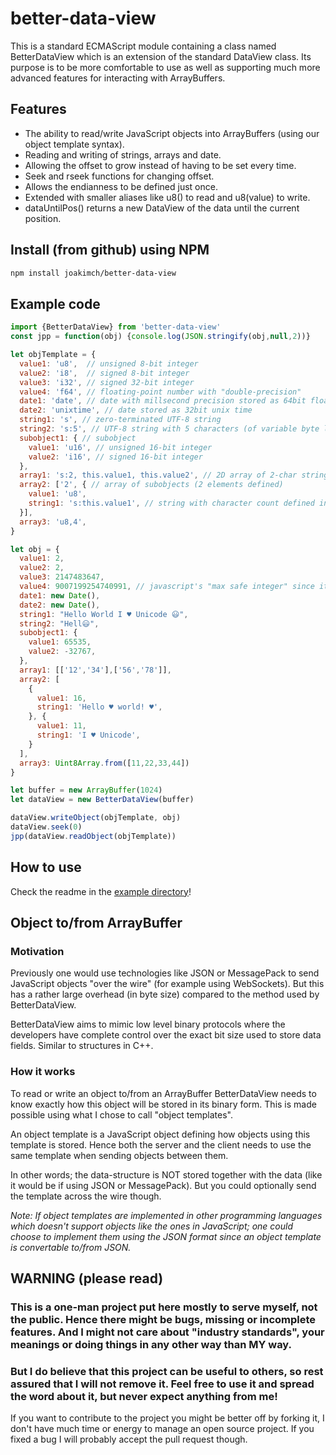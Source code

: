 # better-data-view

This is a standard ECMAScript module containing a class named BetterDataView which is an extension of the standard DataView class. Its purpose is to be more comfortable to use as well as supporting much more advanced features for interacting with ArrayBuffers.

## Features

* The ability to read/write JavaScript objects into ArrayBuffers (using our object template syntax).
* Reading and writing of strings, arrays and date.
* Allowing the offset to grow instead of having to be set every time.
* Seek and rseek functions for changing offset.
* Allows the endianness to be defined just once.
* Extended with smaller aliases like u8() to read and u8(value) to write.
* dataUntilPos() returns a new DataView of the data until the current position.

## Install (from github) using NPM
```bash
npm install joakimch/better-data-view
```

## Example code
```javascript
import {BetterDataView} from 'better-data-view'
const jpp = function(obj) {console.log(JSON.stringify(obj,null,2))}

let objTemplate = {
  value1: 'u8',  // unsigned 8-bit integer
  value2: 'i8',  // signed 8-bit integer
  value3: 'i32', // signed 32-bit integer
  value4: 'f64', // floating-point number with "double-precision"
  date1: 'date', // date with millsecond precision stored as 64bit float
  date2: 'unixtime', // date stored as 32bit unix time
  string1: 's', // zero-terminated UTF-8 string
  string2: 's:5', // UTF-8 string with 5 characters (of variable byte length)
  subobject1: { // subobject
    value1: 'u16', // unsigned 16-bit integer
    value2: 'i16', // signed 16-bit integer
  },
  array1: 's:2, this.value1, this.value2', // 2D array of 2-char strings with x and y dimension defined by numbers stored in value1 and value2
  array2: ['2', { // array of subobjects (2 elements defined)
    value1: 'u8',
    string1: 's:this.value1', // string with character count defined in same subobject
  }],
  array3: 'u8,4',
}

let obj = {
  value1: 2,
  value2: 2,
  value3: 2147483647,
  value4: 9007199254740991, // javascript's "max safe integer" since it's stored internally as a 64-bit float
  date1: new Date(),
  date2: new Date(),
  string1: "Hello World I ♥ Unicode 😃",
  string2: "Hell😃",
  subobject1: { 
    value1: 65535,
    value2: -32767,
  },
  array1: [['12','34'],['56','78']],
  array2: [
    {
      value1: 16,
      string1: 'Hello ♥ world! ♥',
    }, {
      value1: 11,
      string1: 'I ♥ Unicode',
    }
  ],
  array3: Uint8Array.from([11,22,33,44])
}

let buffer = new ArrayBuffer(1024)
let dataView = new BetterDataView(buffer)

dataView.writeObject(objTemplate, obj)
dataView.seek(0)
jpp(dataView.readObject(objTemplate))

```

## How to use
Check the readme in the [example directory](https://github.com/JoakimCh/better-data-view/tree/master/examples)!

## Object to/from ArrayBuffer

### Motivation
Previously one would use technologies like JSON or MessagePack to send JavaScript
objects "over the wire" (for example using WebSockets). But this has a rather large
overhead (in byte size) compared to the method used by BetterDataView.

BetterDataView aims to mimic low level binary protocols where the developers have
complete control over the exact bit size used to store data fields. Similar to
structures in C++.

### How it works
To read or write an object to/from an ArrayBuffer BetterDataView needs to know exactly 
how this object will be stored in its binary form. This is made possible using what I 
chose to call "object templates".

An object template is a JavaScript object defining how objects using this template is
stored. Hence both the server and the client needs to use the same template when 
sending objects between them.

In other words; the data-structure is NOT stored together with the data (like it would 
be if using JSON or MessagePack). But you could optionally send the template across 
the wire though.

_Note: If object templates are implemented in other programming languages which doesn't 
support objects like the ones in JavaScript; one could choose to implement them using
the JSON format since an object template is convertable to/from JSON._

## WARNING (please read)

### This is a one-man project put here mostly to serve myself, not the public. Hence there might be bugs, missing or incomplete features. And I might not care about "industry standards", your meanings or doing things in any other way than MY way.

### But I do believe that this project can be useful to others, so rest assured that I will not remove it. Feel free to use it and spread the word about it, but never expect anything from me!

If you want to contribute to the project you might be better off by forking it, I don't have much time or energy to manage an open source project. If you fixed a bug I will probably accept the pull request though.